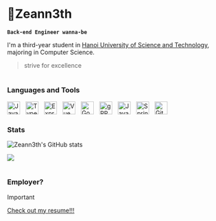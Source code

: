 # 🥇Zeann3th

**`Back-end Engineer wanna-be`**

I'm a third-year student in [Hanoi University of Science and Technology](https://hust.edu.vn/), majoring in Computer Science. 
> strive for excellence
# 
### Languages and Tools
<img align="left" alt="Javascript" width="30px" style="padding-right:10px;" src="https://upload.wikimedia.org/wikipedia/commons/6/6a/JavaScript-logo.png">
<img align="left" alt="Typescript" width="30px" style="padding-right:10px;" src="https://upload.wikimedia.org/wikipedia/commons/f/f5/Typescript.svg">
<img align="left" alt="ExpressJS" width="30px" style="padding-right:10px;" src="https://www.vectorlogo.zone/logos/expressjs/expressjs-icon.svg">
<img align="left" alt="Vue" width="30px" style="padding-right:10px;" src="https://upload.wikimedia.org/wikipedia/commons/9/95/Vue.js_Logo_2.svg">
<img align="left" alt="Go" width="30px" style="padding-right:10px;" src="https://upload.wikimedia.org/wikipedia/commons/0/05/Go_Logo_Blue.svg">
<img align="left" alt="gRPC" width="30px" style="padding-right:10px;" src="https://www.vectorlogo.zone/logos/grpcio/grpcio-icon.svg">
<img align="left" alt="Java" width="30px" style="padding-right:10px;" src="https://upload.wikimedia.org/wikipedia/vi/3/30/Java_programming_language_logo.svg">
<img align="left" alt="Spring Boot" width="30px" style="padding-right:10px;" src="https://upload.wikimedia.org/wikipedia/commons/7/79/Spring_Boot.svg">
<img align="left" alt="Git" width="30px" style="padding-right:10px;" src="https://upload.wikimedia.org/wikipedia/commons/3/3f/Git_icon.svg">
<br>

#  
### Stats
![Zeann3th's GitHub stats](https://github-readme-stats.vercel.app/api?username=zeann3th&show_icons=true&theme=tokyonight)

![](https://github-readme-stats.vercel.app/api/top-langs/?username=zeann3th&theme=radical&hide_border=false&include_all_commits=false&count_private=false&layout=compact)

#
### Employer?
> [!IMPORTANT]
> [Check out my resume!!!](https://drive.google.com/file/d/1QbNCJvteAk5RK8BcRA-uARPD8gse2oTM/view?usp=sharing)
